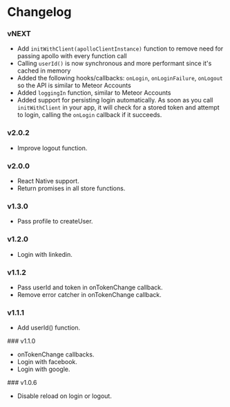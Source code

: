 # Changelog

### vNEXT

- Add `initWithClient(apolloClientInstance)` function to remove need for passing apollo with every function call
- Calling `userId()` is now synchronous and more performant since it's cached in memory
- Added the following hooks/callbacks: `onLogin`, `onLoginFailure`, `onLogout` so the API is similar to Meteor Accounts
- Added `loggingIn` function, similar to Meteor Accounts
- Added support for persisting login automatically. As soon as you call `initWithClient` in your app, it will check for a stored token and attempt to login, calling the `onLogin` callback if it succeeds.

### v2.0.2

- Improve logout function.

### v2.0.0

- React Native support.
- Return promises in all store functions.

### v1.3.0

- Pass profile to createUser.

### v1.2.0

- Login with linkedin.

### v1.1.2

- Pass userId and token in onTokenChange callback.
- Remove error catcher in onTokenChange callback.

### v1.1.1

- Add userId() function.

### v1.1.0

- onTokenChange callbacks.
- Login with facebook.
- Login with google.

### v1.0.6

- Disable reload on login or logout.
